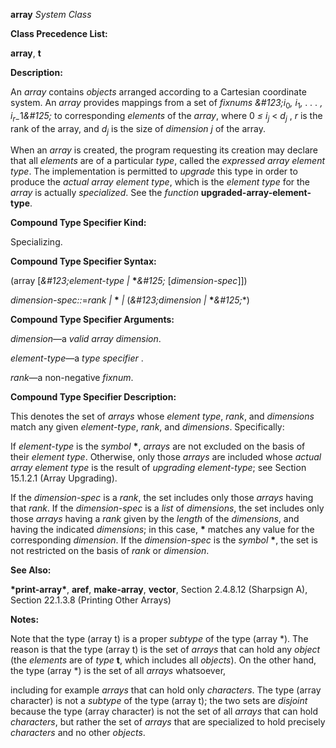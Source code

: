 **array** *System Class* 



**Class Precedence List:** 



**array**, **t** 



**Description:** 



An <i>array</i> contains <i>objects</i> arranged according to a Cartesian coordinate system. An <i>array</i> provides mappings from a set of <i>fixnums \&#123;i</i><sub>0</sub><i>, i</i><sub>1</sub><i>, . . . , i<sub>r−</sub></i>1</sub><i>\&#125;</i> to corresponding <i>elements</i> of the <i>array</i>, where 0 <i>≤ i<sub>j</sub></i> < <i>d<sub>j</sub></i> , <i>r</i> is the rank of the array, and <i>d<sub>j</sub></i> is the size of <i>dimension j</i> of the array. 



When an *array* is created, the program requesting its creation may declare that all *elements* are of a particular *type*, called the *expressed array element type*. The implementation is permitted to *upgrade* this type in order to produce the *actual array element type*, which is the *element type* for the *array* is actually *specialized*. See the *function* **upgraded-array-element-type**. 



**Compound Type Specifier Kind:** 



Specializing. 



**Compound Type Specifier Syntax:** 



(array [*\&#123;element-type |* **\****\&#125;* [*dimension-spec*]]) 



*dimension-spec::*=*rank |* **\*** *|* (*\&#123;dimension |* **\****\&#125;*\*) 



**Compound Type Specifier Arguments:** 



*dimension*—a *valid array dimension*. 



*element-type*—a *type specifier* . 



*rank*—a non-negative *fixnum*. 



**Compound Type Specifier Description:** 



This denotes the set of *arrays* whose *element type*, *rank*, and *dimensions* match any given *element-type*, *rank*, and *dimensions*. Specifically: 



If *element-type* is the *symbol* **\***, *arrays* are not excluded on the basis of their *element type*. Otherwise, only those *arrays* are included whose *actual array element type* is the result of *upgrading element-type*; see Section 15.1.2.1 (Array Upgrading). 



If the *dimension-spec* is a *rank*, the set includes only those *arrays* having that *rank*. If the *dimension-spec* is a *list* of *dimensions*, the set includes only those *arrays* having a *rank* given by the *length* of the *dimensions*, and having the indicated *dimensions*; in this case, **\*** matches any value for the corresponding *dimension*. If the *dimension-spec* is the *symbol* **\***, the set is not restricted on the basis of *rank* or *dimension*. 







 



 



**See Also:** 



**\*print-array\***, **aref**, **make-array**, **vector**, Section 2.4.8.12 (Sharpsign A), Section 22.1.3.8 (Printing Other Arrays) 



**Notes:** 



Note that the type (array t) is a proper *subtype* of the type (array \*). The reason is that the type (array t) is the set of *arrays* that can hold any *object* (the *elements* are of *type* **t**, which includes all *objects*). On the other hand, the type (array \*) is the set of all *arrays* whatsoever, 



including for example *arrays* that can hold only *characters*. The type (array character) is not a *subtype* of the type (array t); the two sets are *disjoint* because the type (array character) is not the set of all *arrays* that can hold *characters*, but rather the set of *arrays* that are specialized to hold precisely *characters* and no other *objects*. 



